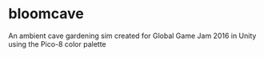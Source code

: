 # bloomcave
An ambient cave gardening sim created for Global Game Jam 2016 in Unity using the Pico-8 color palette
